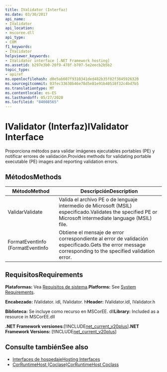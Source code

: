 ```yaml
---
title: IValidator (Interfaz)
ms.date: 03/30/2017
api_name:
- IValidator
api_location:
- mscoree.dll
api_type:
- COM
f1_keywords:
- IValidator
helpviewer_keywords:
- IValidator interface [.NET Framework hosting]
ms.assetid: b297e3b0-20f9-478f-b707-5e2eecb2b5b2
topic_type:
- apiref
ms.openlocfilehash: d8e5ab607f9310341ded482b35f02f3845926328
ms.sourcegitcommit: 03fec33630b46e78d5e81e91b40518f32c4bd7b5
ms.translationtype: MT
ms.contentlocale: es-ES
ms.lasthandoff: 05/27/2020
ms.locfileid: "84008565"
---
```

# <a name="ivalidator-interface"></a><span data-ttu-id="17d70-102">IValidator (Interfaz)</span><span class="sxs-lookup"><span data-stu-id="17d70-102">IValidator Interface</span></span>
<span data-ttu-id="17d70-103">Proporciona métodos para validar imágenes ejecutables portables (PE) y notificar errores de validación.</span><span class="sxs-lookup"><span data-stu-id="17d70-103">Provides methods for validating portable executable (PE) images and reporting validation errors.</span></span>  
  
## <a name="methods"></a><span data-ttu-id="17d70-104">Métodos</span><span class="sxs-lookup"><span data-stu-id="17d70-104">Methods</span></span>  
  
|<span data-ttu-id="17d70-105">Método</span><span class="sxs-lookup"><span data-stu-id="17d70-105">Method</span></span>|<span data-ttu-id="17d70-106">Descripción</span><span class="sxs-lookup"><span data-stu-id="17d70-106">Description</span></span>|  
|------------|-----------------|  
|<span data-ttu-id="17d70-107">Validar</span><span class="sxs-lookup"><span data-stu-id="17d70-107">Validate</span></span>|<span data-ttu-id="17d70-108">Valida el archivo PE o de lenguaje intermedio de Microsoft (MSIL) especificado.</span><span class="sxs-lookup"><span data-stu-id="17d70-108">Validates the specified PE or Microsoft intermediate language (MSIL) file.</span></span>|  
|<span data-ttu-id="17d70-109">FormatEventInfo (</span><span class="sxs-lookup"><span data-stu-id="17d70-109">FormatEventInfo</span></span>|<span data-ttu-id="17d70-110">Obtiene el mensaje de error correspondiente al error de validación especificado.</span><span class="sxs-lookup"><span data-stu-id="17d70-110">Gets the error message corresponding to the specified validation error.</span></span>|  
  
## <a name="requirements"></a><span data-ttu-id="17d70-111">Requisitos</span><span class="sxs-lookup"><span data-stu-id="17d70-111">Requirements</span></span>  
 <span data-ttu-id="17d70-112">**Plataformas:** Vea [Requisitos de sistema](../../get-started/system-requirements.md).</span><span class="sxs-lookup"><span data-stu-id="17d70-112">**Platforms:** See [System Requirements](../../get-started/system-requirements.md).</span></span>  
  
 <span data-ttu-id="17d70-113">**Encabezado:** IValidator. idl, IValidator. h</span><span class="sxs-lookup"><span data-stu-id="17d70-113">**Header:** IValidator.idl, IValidator.h</span></span>  
  
 <span data-ttu-id="17d70-114">**Biblioteca:** Se incluye como recurso en MSCorEE. dll</span><span class="sxs-lookup"><span data-stu-id="17d70-114">**Library:** Included as a resource in MSCorEE.dll</span></span>  
  
 <span data-ttu-id="17d70-115">**.NET Framework versiones:**[!INCLUDE[net_current_v20plus](../../../../includes/net-current-v20plus-md.md)]</span><span class="sxs-lookup"><span data-stu-id="17d70-115">**.NET Framework Versions:** [!INCLUDE[net_current_v20plus](../../../../includes/net-current-v20plus-md.md)]</span></span>  
  
## <a name="see-also"></a><span data-ttu-id="17d70-116">Consulte también</span><span class="sxs-lookup"><span data-stu-id="17d70-116">See also</span></span>

- [<span data-ttu-id="17d70-117">Interfaces de hospedaje</span><span class="sxs-lookup"><span data-stu-id="17d70-117">Hosting Interfaces</span></span>](hosting-interfaces.md)
- [<span data-ttu-id="17d70-118">CorRuntimeHost (Coclase)</span><span class="sxs-lookup"><span data-stu-id="17d70-118">CorRuntimeHost Coclass</span></span>](corruntimehost-coclass.md)
